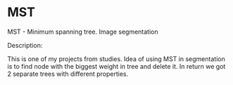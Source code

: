 # MST
MST - Minimum spanning tree. Image segmentation

Description: 

This is one of my projects from studies. Idea of using MST in segmentation is to find node with the biggest weight in tree and delete it. 
In return we got 2 separate trees with different properties.
